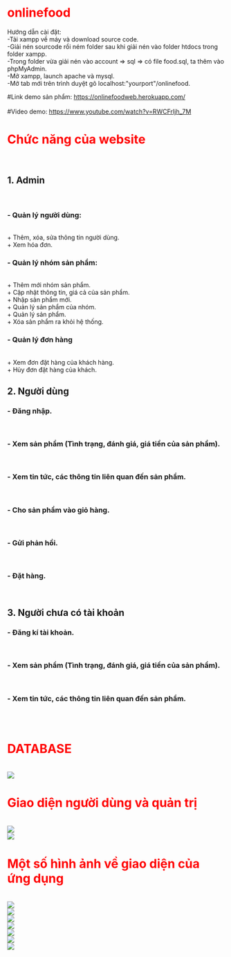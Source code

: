 # onlinefood
Hướng dẫn cài đặt:<br>
-Tải xampp về máy và download source code.<br>
-Giải nén sourcode rồi ném folder sau khi giải nén vào folder htdocs trong folder xampp.<br>
-Trong folder vừa giải nén vào account => sql => có file food.sql, ta thêm vào phpMyAdmin.<br>
-Mở xampp, launch apache và mysql.<br>
-Mở tab mới trên trình duyệt gõ localhost:"yourport"/onlinefood.<br>

#Link demo sản phẩm: https://onlinefoodweb.herokuapp.com/ <br>
<br>
#Video demo: https://www.youtube.com/watch?v=RWCFrIjh_7M
<br>
<h1> Chức năng của website </h1>
<br>
<h2>1. Admin</h2><br>
<h3>- Quản lý người dùng: </h3><br>
+ Thêm, xóa, sửa thông tin người dùng.<br>
+ Xem hóa đơn.<br>
<h3>- Quản lý nhóm sản phẩm:</h3><br>
+	Thêm mới nhóm sản phẩm.<br>
+	Cập nhật thông tin, giá cả của sản phẩm.<br>
+	Nhập sản phẩm mới.<br>
+	Quản lý sản phẩm của nhóm.<br>
+	Quản lý sản phẩm.<br>
+	Xóa sản phẩm ra khỏi hệ thống.<br>
<h3>- Quản lý đơn hàng </h3><br>
+ Xem đơn đặt hàng của khách hàng.<br>
+	Hủy đơn đặt hàng của khách.<br>
<h2>2. Người dùng</h2>
<h3>- Đăng nhập.</h3><br>
<h3>- Xem sản phẩm (Tình trạng, đánh giá, giá tiền của sản phẩm).</h3><br>
<h3>- Xem tin tức, các thông tin liên quan đến sản phẩm.</h3><br>
<h3>- Cho sản phẩm vào giỏ hàng.</h3><br>
<h3>- Gửi phản hồi.</h3><br>
<h3>- Đặt hàng.</h3><br>
<h2>3. Người chưa có tài khoản</h2>
<h3>- Đăng kí tài khoản.</h3><br>
<h3>- Xem sản phẩm (Tình trạng, đánh giá, giá tiền của sản phẩm).</h3><br>
<h3>- Xem tin tức, các thông tin liên quan đến sản phẩm.</h3><br>
<br>
<h1> DATABASE</h1><br>
<img src="https://user-images.githubusercontent.com/94853261/206321491-b43b3bf1-a18e-4273-9e25-0457e1f984c0.png"><br>
<h1>Giao diện người dùng và quản trị</h1><br>
<img src="https://user-images.githubusercontent.com/94853261/207059397-7fd0a5b3-8c4f-4fdc-8de4-36cf522d28ba.png"><br>
<img src="https://user-images.githubusercontent.com/94853261/207059516-974dfd9a-07fd-456d-8e89-488081fa97c7.png"><br>
<h1> Một số hình ảnh về giao diện của ứng dụng</h1><br>
<img src="https://user-images.githubusercontent.com/94853261/207058687-396af30c-58d0-4f26-a9e4-2441bd6270e0.png"><br>
<img src="https://user-images.githubusercontent.com/94853261/207058804-1125fc6a-9ef8-4214-aa81-492858cea8c7.png"><br>
<img src="https://user-images.githubusercontent.com/94853261/207058893-664f7ea6-9355-462f-8bd6-0c1ab8150c03.png"><br>
<img src="https://user-images.githubusercontent.com/94853261/207058992-71b31be2-bc36-4463-9fac-8807ff5734b5.png"><br>
<img src="https://user-images.githubusercontent.com/94853261/207059119-88e65186-a19c-47e7-9b6f-bfb39dd7d069.png"><br>
<img src="https://user-images.githubusercontent.com/94853261/207059176-6fc140cd-4286-4f24-a68f-6fce63ec655c.png"><br>
<img src="https://user-images.githubusercontent.com/94853261/207059264-7a404038-5728-45bd-9039-f2f846c21472.png"><br>
<style>
  h1{
    color: red;
  }
</style>
